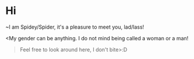 # Hi
~I am Spidey/Spider, it's a pleasure to meet you, lad/lass!

<My gender can be anything. I do not mind being called a woman or a man!

>Feel free to look around here, I don't bite>:D
